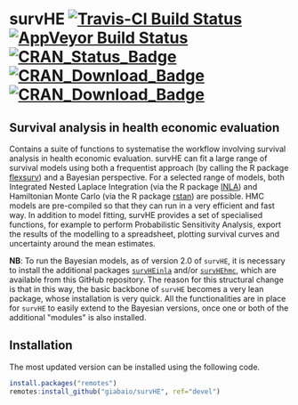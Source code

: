# survHE [![Travis-CI Build Status](https://travis-ci.org/giabaio/survHE.svg?branch=devel)](https://travis-ci.org/giabaio/survHE)[![AppVeyor Build Status](https://ci.appveyor.com/api/projects/status/github/giabaio/survHE?branch=devel&svg=true)](https://ci.appveyor.com/project/giabaio/survHE)[![CRAN_Status_Badge](http://www.r-pkg.org/badges/version/survHE)](https://cran.r-project.org/package=survHE)[![CRAN_Download_Badge](http://cranlogs.r-pkg.org/badges/survHE)](https://cran.r-project.org/package=survHE)[![CRAN_Download_Badge](https://cranlogs.r-pkg.org:443/badges/grand-total/survHE?color=orange)](https://cranlogs.r-pkg.org:443/badges/grand-total/survHE?color=orange)
## Survival analysis in health economic evaluation

Contains a suite of functions to systematise the workflow involving survival analysis in health economic evaluation. survHE can fit a large range of survival models using both a frequentist approach (by calling the R package [flexsurv](https://CRAN.R-project.org/package=flexsurv)) and a Bayesian perspective. For a selected range of models, both Integrated Nested Laplace Integration (via the R package [INLA](http://www.r-inla.org/)) and Hamiltonian Monte Carlo (via the R package [rstan](https://CRAN.R-project.org/package=rstan)) are possible. HMC models are pre-compiled so that they can run in a very efficient and fast way. In addition to model fitting, survHE provides a set of specialised functions, for example to perform Probabilistic Sensitivity Analysis, export the results of the modelling to a spreadsheet, plotting survival curves and uncertainty around the mean estimates.

**NB**: To run the Bayesian models, as of version 2.0 of `survHE`, it is necessary to install the additional packages [`survHEinla`](https://github.com/giabaio/survHE/tree/inla) and/or [`survHEhmc`](https://github.com/giabaio/survHE/tree/hmc), which are available from this GitHub repository. The reason for this structural change is that in this way, the basic backbone of `survHE` becomes a very lean package, whose installation is very quick. All the functionalities are in place for `survHE` to easily extend to the Bayesian versions, once one or both of the additional "modules" is also installed.

## Installation
The most updated version can be installed using the following code.
```R
install.packages("remotes")
remotes:install_github("giabaio/survHE", ref="devel")
```
